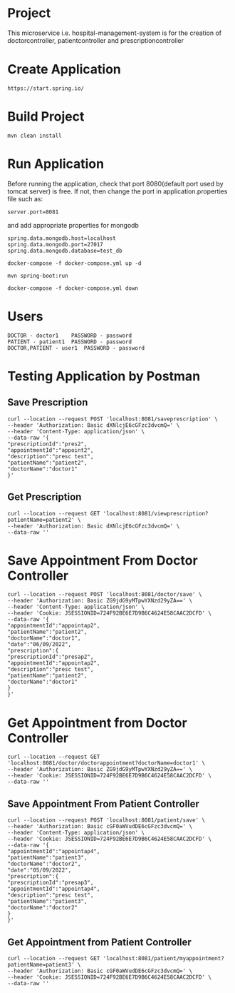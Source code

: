 # Project
This microservice i.e. hospital-management-system is for the creation of doctorcontroller, patientcontroller and prescriptioncontroller

# Create Application
```https://start.spring.io/```
# Build Project
```mvn clean install```
# Run Application
Before running the application, check that port 8080(default port used by tomcat server) is free. If not, then change the port in application.properties file such as:

```server.port=8081```

and add appropriate properties for mongodb
```
spring.data.mongodb.host=localhost
spring.data.mongodb.port=27017
spring.data.mongodb.database=test_db
```
```
docker-compose -f docker-compose.yml up -d

mvn spring-boot:run

docker-compose -f docker-compose.yml down
```
# Users
```
DOCTOR - doctor1	PASSWORD - password
PATIENT - patient1	PASSWORD - password
DOCTOR,PATIENT - user1	PASSWORD - password
```
# Testing Application by Postman
## Save Prescription
```
curl --location --request POST 'localhost:8081/saveprescription' \
--header 'Authorization: Basic dXNlcjE6cGFzc3dvcmQ=' \
--header 'Content-Type: application/json' \
--data-raw '{
"prescriptionId":"pres2",
"appointmentId":"appoint2",
"description":"presc test",
"patientName":"patient2",
"doctorName":"doctor1"
}'
```
## Get Prescription
```
curl --location --request GET 'localhost:8081/viewprescription?patientName=patient2' \
--header 'Authorization: Basic dXNlcjE6cGFzc3dvcmQ=' \
--data-raw ''
```
# Save Appointment From Doctor Controller
```
curl --location --request POST 'localhost:8081/doctor/save' \
--header 'Authorization: Basic ZG9jdG9yMTpwYXNzd29yZA==' \
--header 'Content-Type: application/json' \
--header 'Cookie: JSESSIONID=724F92BE6E7D9B6C4624E58CAAC2DCFD' \
--data-raw '{
"appointmentId":"appointap2",
"patientName":"patient2",
"doctorName":"doctor1",
"date":"06/09/2022",
"prescription":{
"prescriptionId":"presap2",
"appointmentId":"appointap2",
"description":"presc test",
"patientName":"patient2",
"doctorName":"doctor1"
}
}'
```
# Get Appointment from Doctor Controller
```
curl --location --request GET 'localhost:8081/doctor/doctorappointment?doctorName=doctor1' \
--header 'Authorization: Basic ZG9jdG9yMTpwYXNzd29yZA==' \
--header 'Cookie: JSESSIONID=724F92BE6E7D9B6C4624E58CAAC2DCFD' \
--data-raw ''
```
## Save Appointment From Patient Controller
```
curl --location --request POST 'localhost:8081/patient/save' \
--header 'Authorization: Basic cGF0aWVudDE6cGFzc3dvcmQ=' \
--header 'Content-Type: application/json' \
--header 'Cookie: JSESSIONID=724F92BE6E7D9B6C4624E58CAAC2DCFD' \
--data-raw '{
"appointmentId":"appointap4",
"patientName":"patient3",
"doctorName":"doctor2",
"date":"05/09/2022",
"prescription":{
"prescriptionId":"presap3",
"appointmentId":"appointap4",
"description":"presc test",
"patientName":"patient3",
"doctorName":"doctor2"
}
}'
```
## Get Appointment from Patient Controller
```
curl --location --request GET 'localhost:8081/patient/myappointment?patientName=patient3' \
--header 'Authorization: Basic cGF0aWVudDE6cGFzc3dvcmQ=' \
--header 'Cookie: JSESSIONID=724F92BE6E7D9B6C4624E58CAAC2DCFD' \
--data-raw ''
```